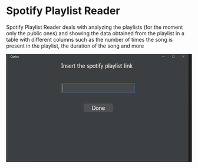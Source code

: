 # Spotify Playlist Reader

Spotify Playlist Reader deals with analyzing the playlists (for the moment only the public ones) and showing the data obtained from the playlist in a table with different columns such as the number of times the song is present in the playlist, the duration of the song and more

![](https://github.com/profumato4/Spotify-Playlist-Reader/blob/master/res/1.png)
